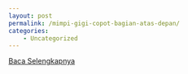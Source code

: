 ```yaml
---
layout: post
permalink: /mimpi-gigi-copot-bagian-atas-depan/
categories:
    - Uncategorized
---
```


[Baca Selengkapnya](/03)